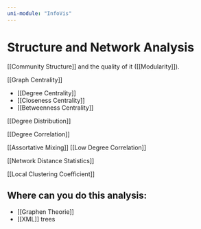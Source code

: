 ```yaml
---
uni-module: "InfoVis"
---
```


# Structure and Network Analysis

[[Community Structure]] and the quality of it ([[Modularity]]).

[[Graph Centrality]]

- [[Degree Centrality]]
- [[Closeness Centrality]]
- [[Betweenness Centrality]]

[[Degree Distribution]]

[[Degree Correlation]]

[[Assortative Mixing]]
[[Low Degree Correlation]]

[[Network Distance Statistics]]

[[Local Clustering Coefficient]]

## Where can you do this analysis:

- [[Graphen Theorie]]
- [[XML]] trees
